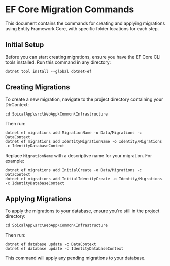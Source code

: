 # EF Core Migration Commands

This document contains the commands for creating and applying migrations using Entity Framework Core, with specific folder locations for each step.

## Initial Setup

Before you can start creating migrations, ensure you have the EF Core CLI tools installed. Run this command in any directory:

```
dotnet tool install --global dotnet-ef
```

## Creating Migrations

To create a new migration, navigate to the project directory containing your DbContext:

```
cd SoicalApp\src\WebApp\Common\Infrastructure
```

Then run:

```
dotnet ef migrations add MigrationName -o Data/Migrations -c DataContext
dotnet ef migrations add IdentityMigrationName -o Identity/Migrations -c IdentityDatabaseContext
```

Replace `MigrationName` with a descriptive name for your migration. For example:

```
dotnet ef migrations add InitialCreate -o Data/Migrations -c DataContext
dotnet ef migrations add InitialIdentityCreate -o Identity/Migrations -c IdentityDatabaseContext
```

## Applying Migrations

To apply the migrations to your database, ensure you're still in the project directory:

```
cd SoicalApp\src\WebApp\Common\Infrastructure
```

Then run:

```
dotnet ef database update -c DataContext
dotnet ef database update -c IdentityDatabaseContext
```

This command will apply any pending migrations to your database.
